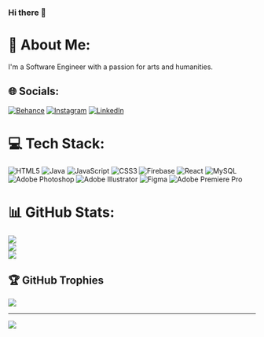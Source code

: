 ### Hi there 👋
# 💫 About Me:
I'm a Software Engineer with a passion for arts and humanities. 


## 🌐 Socials:
[![Behance](https://img.shields.io/badge/Behance-1769ff?logo=behance&logoColor=white)](https://behance.net/guns_look) [![Instagram](https://img.shields.io/badge/Instagram-%23E4405F.svg?logo=Instagram&logoColor=white)](https://instagram.com/guourso) [![LinkedIn](https://img.shields.io/badge/LinkedIn-%230077B5.svg?logo=linkedin&logoColor=white)](https://linkedin.com/in/gustavo-henrique-alves-silva/) 

# 💻 Tech Stack:
![HTML5](https://img.shields.io/badge/html5-%23E34F26.svg?style=for-the-badge&logo=html5&logoColor=white) ![Java](https://img.shields.io/badge/java-%23ED8B00.svg?style=for-the-badge&logo=java&logoColor=white) ![JavaScript](https://img.shields.io/badge/javascript-%23323330.svg?style=for-the-badge&logo=javascript&logoColor=%23F7DF1E) ![CSS3](https://img.shields.io/badge/css3-%231572B6.svg?style=for-the-badge&logo=css3&logoColor=white) ![Firebase](https://img.shields.io/badge/firebase-%23039BE5.svg?style=for-the-badge&logo=firebase) ![React](https://img.shields.io/badge/react-%2320232a.svg?style=for-the-badge&logo=react&logoColor=%2361DAFB) ![MySQL](https://img.shields.io/badge/mysql-%2300f.svg?style=for-the-badge&logo=mysql&logoColor=white) ![Adobe Photoshop](https://img.shields.io/badge/adobephotoshop-%2331A8FF.svg?style=for-the-badge&logo=adobephotoshop&logoColor=white) ![Adobe Illustrator](https://img.shields.io/badge/adobeillustrator-%23FF9A00.svg?style=for-the-badge&logo=adobeillustrator&logoColor=white) 	![Figma](https://img.shields.io/badge/figma-%23F24E1E.svg?style=for-the-badge&logo=figma&logoColor=white) ![Adobe Premiere Pro](https://img.shields.io/badge/Adobe%20Premiere%20Pro-9999FF.svg?style=for-the-badge&logo=Adobe%20Premiere%20Pro&logoColor=white)
# 📊 GitHub Stats:
![](https://github-readme-stats.vercel.app/api?username=guourso&theme=dark&hide_border=false&include_all_commits=true&count_private=true)<br/>
![](https://github-readme-streak-stats.herokuapp.com/?user=guourso&theme=dark&hide_border=false)<br/>
![](https://github-readme-stats.vercel.app/api/top-langs/?username=guourso&theme=dark&hide_border=false&include_all_commits=true&count_private=true&layout=compact)

## 🏆 GitHub Trophies
![](https://github-profile-trophy.vercel.app/?username=guourso&theme=radical&no-frame=false&no-bg=true&margin-w=4)

---
[![](https://visitcount.itsvg.in/api?id=guourso&icon=4&color=6)](https://visitcount.itsvg.in)

<!-- Proudly created with GPRM ( https://gprm.itsvg.in ) -->
